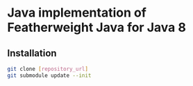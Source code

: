 # Java implementation of Featherweight Java for Java 8

## Installation

```sh
git clone [repository_url]
git submodule update --init
```

